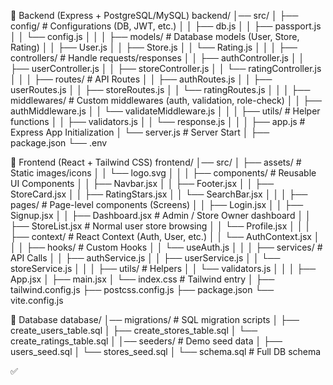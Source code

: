 📂 Backend (Express + PostgreSQL/MySQL)
backend/
│── src/
│   ├── config/          # Configurations (DB, JWT, etc.)
│   │   ├── db.js
│   │   ├── passport.js
│   │   └── config.js
│   │
│   ├── models/          # Database models (User, Store, Rating)
│   │   ├── User.js
│   │   ├── Store.js
│   │   └── Rating.js
│   │
│   ├── controllers/     # Handle requests/responses
│   │   ├── authController.js
│   │   ├── userController.js
│   │   ├── storeController.js
│   │   └── ratingController.js
│   │
│   ├── routes/          # API Routes
│   │   ├── authRoutes.js
│   │   ├── userRoutes.js
│   │   ├── storeRoutes.js
│   │   └── ratingRoutes.js
│   │
│   ├── middlewares/     # Custom middlewares (auth, validation, role-check)
│   │   ├── authMiddleware.js
│   │   └── validateMiddleware.js
│   │
│   ├── utils/           # Helper functions
│   │   ├── validators.js
│   │   └── response.js
│   │
│   ├── app.js           # Express App Initialization
│   └── server.js        # Server Start
│
├── package.json
└── .env

📂 Frontend (React + Tailwind CSS)
frontend/
│── src/
│   ├── assets/            # Static images/icons
│   │   └── logo.svg
│   │
│   ├── components/        # Reusable UI Components
│   │   ├── Navbar.jsx
│   │   ├── Footer.jsx
│   │   ├── StoreCard.jsx
│   │   ├── RatingStars.jsx
│   │   └── SearchBar.jsx
│   │
│   ├── pages/             # Page-level components (Screens)
│   │   ├── Login.jsx
│   │   ├── Signup.jsx
│   │   ├── Dashboard.jsx       # Admin / Store Owner dashboard
│   │   ├── StoreList.jsx       # Normal user store browsing
│   │   └── Profile.jsx
│   │
│   ├── context/           # React Context (Auth, User, etc.)
│   │   └── AuthContext.jsx
│   │
│   ├── hooks/             # Custom Hooks
│   │   └── useAuth.js
│   │
│   ├── services/          # API Calls
│   │   ├── authService.js
│   │   ├── userService.js
│   │   └── storeService.js
│   │
│   ├── utils/             # Helpers
│   │   └── validators.js
│   │
│   ├── App.jsx
│   ├── main.jsx
│   └── index.css          # Tailwind entry
│
├── tailwind.config.js
├── postcss.config.js
├── package.json
└── vite.config.js

📂 Database
database/
│── migrations/        # SQL migration scripts
│   ├── create_users_table.sql
│   ├── create_stores_table.sql
│   └── create_ratings_table.sql
│
│── seeders/           # Demo seed data
│   ├── users_seed.sql
│   └── stores_seed.sql
│
└── schema.sql         # Full DB schema


✅
